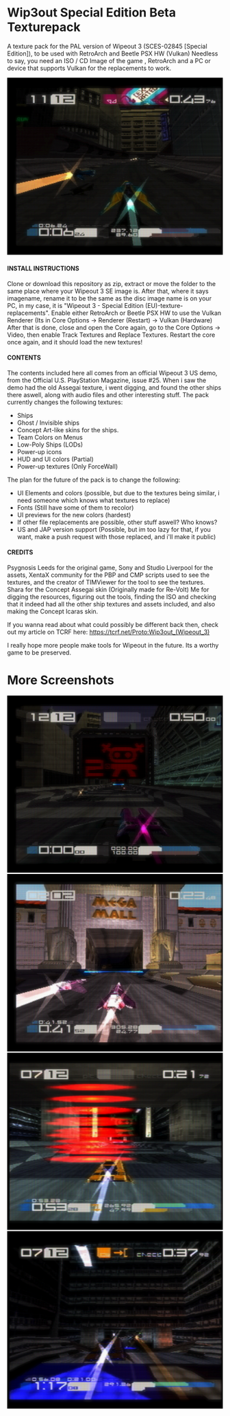 # Wip3out Special Edition Beta Texturepack
  A texture pack for the PAL version of Wipeout 3 (SCES-02845 [Special Edition]), to be used with RetroArch and Beetle PSX HW (Vulkan)
  Needless to say, you need an ISO / CD Image of the game , RetroArch and a PC or device that supports Vulkan for the replacements to work.
  
  ![Alt text](https://github.com/Matsilagi/WO3-Beta-Texturepack/blob/main/sshot2.png?raw=true "Feisar and Assegai")
  
#### INSTALL INSTRUCTIONS
  Clone or download this repository as zip, extract or move the folder to the same place where your Wipeout 3 SE image is.
  After that, where it says imagename, rename it to be the same as the disc image name is on your PC, in my case, it is "Wipeout 3 - Special Edition (EU)-texture-replacements".
  Enable either RetroArch or Beetle PSX HW to use the Vulkan Renderer (Its in Core Options -> Renderer (Restart) -> Vulkan (Hardware)
  After that is done, close and open the Core again, go to the Core Options -> Video, then enable Track Textures and Replace Textures.
  Restart the core once again, and it should load the new textures!

#### CONTENTS
 The contents included here all comes from an official Wipeout 3 US demo, from the Official U.S. PlayStation Magazine, issue #25. When i saw the demo had the old Assegai texture, i went digging, and found the other ships there aswell, along with audio files and other interesting stuff.
 The pack currently changes the following textures:
 - Ships
 - Ghost / Invisible ships
 - Concept Art-like skins for the ships.
 - Team Colors on Menus
 - Low-Poly Ships (LODs)
 - Power-up icons
 - HUD and UI colors (Partial)
 - Power-up textures (Only ForceWall)
 
 The plan for the future of the pack is to change the following:
 - UI Elements and colors (possible, but due to the textures being similar, i need someone which knows what textures to replace)
 - Fonts (Still have some of them to recolor)
 - UI previews for the new colors (hardest)
 - If other file replacements are possible, other stuff aswell? Who knows?
 - US and JAP version support (Possible, but im too lazy for that, if you want, make a push request with those replaced, and i'll make it public)
	 
#### CREDITS

 Psygnosis Leeds for the original game, Sony and Studio Liverpool for the assets, XentaX community for the PBP and CMP scripts used to see the textures, and the creator of TIMViewer for the tool to see the textures.
 Shara for the Concept Assegai skin (Originally made for Re-Volt)
 Me for digging the resources, figuring out the tools, finding the ISO and checking that it indeed had all the other ship textures and assets included, and also making the Concept Icaras skin.
 
 If you wanna read about what could possibly be different back then, check out my article on TCRF here: https://tcrf.net/Proto:Wip3out_(Wipeout_3)
 
 I really hope more people make tools for Wipeout in the future. Its a worthy game to be preserved.
 
 # More Screenshots
 ![Alt text](https://github.com/Matsilagi/WO3-Beta-Texturepack/blob/main/sshot1.png?raw=true "Qirex")
 ![Alt text](https://github.com/Matsilagi/WO3-Beta-Texturepack/blob/main/sshot3.png?raw=true "Icaras & Ghost Icaras")
 ![Alt text](https://github.com/Matsilagi/WO3-Beta-Texturepack/blob/main/sshot4.png?raw=true "Forcewall Texture")
 ![Alt text](https://github.com/Matsilagi/WO3-Beta-Texturepack/blob/main/sshot5.png?raw=true "Forcewall HUD Icon")
